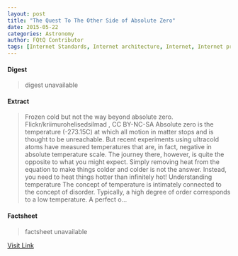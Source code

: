 ```yaml
---
layout: post
title: "The Quest To The Other Side of Absolute Zero"
date: 2015-05-22
categories: Astronomy
author: FQtQ Contributor
tags: [Internet Standards, Internet architecture, Internet, Internet protocols, IT infrastructure, Communications protocols, Networking standards, Cyberspace, Network protocols, Computer networking]
---
```



#### Digest
>digest unavailable

#### Extract
>Frozen cold but not the way beyond absolute zero. Flickr/kriimurohelisedsilmad , CC BY-NC-SA Absolute zero is the temperature (-273.15C) at which all motion in matter stops and is thought to be unreachable. But recent experiments using ultracold atoms have measured temperatures that are, in fact, negative in absolute temperature scale. The journey there, however, is quite the opposite to what you might expect. Simply removing heat from the equation to make things colder and colder is not the answer. Instead, you need to heat things hotter than infinitely hot! Understanding temperature The concept of temperature is intimately connected to the concept of disorder. Typically, a high degree of order corresponds to a low temperature. A perfect o...

#### Factsheet
>factsheet unavailable

[Visit Link](http://www.fromquarkstoquasars.com/quest-side-absolute-zero/)


